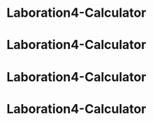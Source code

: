 # Laboration4-Calculator
# Laboration4-Calculator
# Laboration4-Calculator
# Laboration4-Calculator
